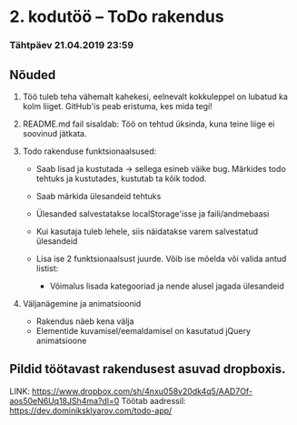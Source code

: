 # 2. kodutöö – ToDo rakendus

### Tähtpäev 21.04.2019 23:59

## Nõuded

1. Töö tuleb teha vähemalt kahekesi, eelnevalt kokkuleppel on lubatud ka kolm liiget. GitHub'is peab eristuma, kes mida tegi!
1. README.md fail sisaldab:
   Töö on tehtud üksinda, kuna teine liige ei soovinud jätkata.
1. Todo rakenduse funktsionaalsused:   
    * Saab lisad ja kustutada -> sellega esineb väike bug. Märkides todo tehtuks ja kustutades, kustutab ta kõik todod.
    * Saab märkida ülesandeid tehtuks

    * Ülesanded salvestatakse localStorage'isse ja faili/andmebaasi

    * Kui kasutaja tuleb lehele, siis näidatakse varem salvestatud ülesandeid
    * Lisa ise 2 funktsionaalsust juurde. Võib ise mõelda või valida antud listist:
         * Võimalus lisada kategooriad ja nende alusel jagada ülesandeid

1. Väljanägemine ja animatsioonid
    * Rakendus näeb kena välja
    * Elementide kuvamisel/eemaldamisel on kasutatud jQuery animatsioone


## Pildid töötavast rakendusest asuvad dropboxis.
LINK: https://www.dropbox.com/sh/4nxu058v20dk4q5/AAD7Of-aos50eN6Uq18JSh4ma?dl=0
Töötab aadressil: https://dev.dominiksklyarov.com/todo-app/
